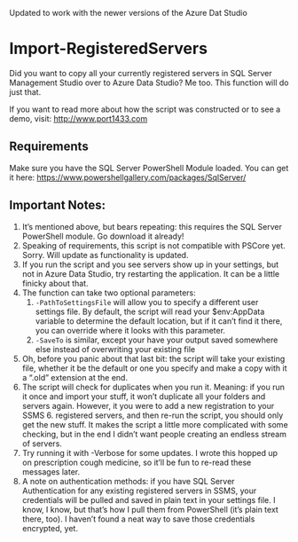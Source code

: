 Updated to work with the newer versions of the Azure Dat Studio

# Import-RegisteredServers

Did you want to copy all your currently registered servers in SQL Server Management Studio over to Azure Data Studio? Me too. This function will do just that.

If you want to read more about how the script was constructed or to see a demo, visit: http://www.port1433.com

## Requirements

Make sure you have the SQL Server PowerShell Module loaded. You can get it here: https://www.powershellgallery.com/packages/SqlServer/

## Important Notes:

1. It’s mentioned above, but bears repeating: this requires the SQL Server PowerShell module. Go download it already!
2. Speaking of requirements, this script is not compatible with PSCore yet.  Sorry. Will update as functionality is updated.
3. If you run the script and you see servers show up in your settings, but not in Azure Data Studio, try restarting the application. It can be a little finicky about that.
4. The function can take two optional parameters:
   1. `-PathToSettingsFile`  will allow you to specify a different user settings file. By default, the script will read your $env:AppData  variable to determine the default location, but if it can’t find it there, you can override where it looks with this parameter.
   2. `-SaveTo`  is similar, except your have your output saved somewhere else instead of overwriting your existing file
5. Oh, before you panic about that last bit: the script will take your existing file, whether it be the default or one you specify and make a copy with it a “.old” extension at the end.
6. The script will check for duplicates when you run it. Meaning: if you run it once and import your stuff, it won’t duplicate all your folders and servers again. However, it you were to add a new registration to your SSMS 6. registered servers, and then re-run the script, you should only get the new stuff. It makes the script a little more complicated with some checking, but in the end I didn’t want people creating an endless stream of servers.
7. Try running it with -Verbose  for some updates. I wrote this hopped up on prescription cough medicine, so it’ll be fun to re-read these messages later.
8. A note on authentication methods: if you have SQL Server Authentication for any existing registered servers in SSMS, your credentials will be pulled and saved in plain text in your settings file. I know, I know, but that’s how I pull them from PowerShell (it’s plain text there, too). I haven’t found a neat way to save those credentials encrypted, yet.
